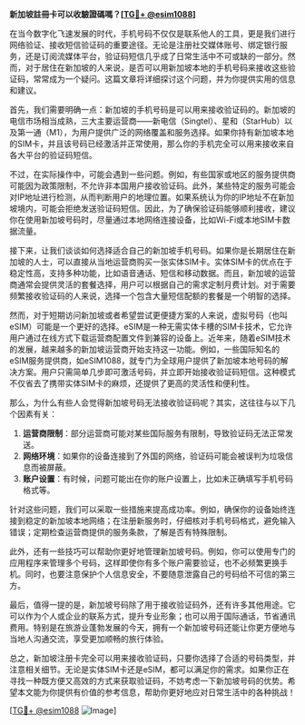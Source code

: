 **新加坡註冊卡可以收驗證碼嗎？[[TG💪+ @esim1088](https://t.me/s/esim1088)]**

在当今数字化飞速发展的时代，手机号码不仅仅是联系他人的工具，更是我们进行网络验证、接收短信验证码的重要途径。无论是注册社交媒体账号、绑定银行服务，还是订阅流媒体平台，验证码短信几乎成了日常生活中不可或缺的一部分。然而，对于居住在新加坡的人来说，是否可以用新加坡本地的手机号码来接收这些验证码，常常成为一个疑问。这篇文章将详细探讨这个问题，并为你提供实用的信息和建议。

首先，我们需要明确一点：新加坡的手机号码是可以用来接收验证码的。新加坡的电信市场相当成熟，三大主要运营商——新电信（Singtel）、星和（StarHub）以及第一通（M1），为用户提供广泛的网络覆盖和服务选择。如果你持有新加坡本地的SIM卡，并且该号码已经激活并正常使用，那么你的手机完全可以用来接收来自各大平台的验证码短信。

不过，在实际操作中，可能会遇到一些问题。例如，有些国家或地区的服务提供商可能因为政策限制，不允许非本国用户接收验证码。此外，某些特定的服务可能会对IP地址进行检测，从而判断用户的地理位置。如果系统认为你的IP地址不在新加坡境内，可能会拒绝发送验证码短信。因此，为了确保验证码能够顺利接收，建议你在使用新加坡号码时，尽量通过本地网络连接设备，比如Wi-Fi或本地SIM卡数据流量。

接下来，让我们谈谈如何选择适合自己的新加坡手机号码。如果你是长期居住在新加坡的人士，可以直接从当地运营商购买一张实体SIM卡。实体SIM卡的优点在于稳定性高，支持多种功能，比如语音通话、短信和移动数据。而且，新加坡的运营商通常会提供灵活的套餐选择，用户可以根据自己的需求定制月费计划。对于需要频繁接收验证码的人来说，选择一个包含大量短信配额的套餐是一个明智的选择。

然而，对于短期访问新加坡或者希望尝试更便捷方案的人来说，虚拟号码（也叫eSIM）可能是一个更好的选择。eSIM是一种无需实体卡槽的SIM卡技术，它允许用户通过在线方式下载运营商配置文件到兼容的设备上。近年来，随着eSIM技术的发展，越来越多的新加坡运营商开始支持这一功能。例如，一些国际知名的eSIM服务提供商，如eSIM1088，就专门为全球用户提供了新加坡本地号码的解决方案。用户只需简单几步即可激活号码，并立即开始接收验证码短信。这种模式不仅省去了携带实体SIM卡的麻烦，还提供了更高的灵活性和便利性。

那么，为什么有些人会觉得新加坡号码无法接收验证码呢？其实，这往往与以下几个因素有关：

1. **运营商限制**：部分运营商可能对某些国际服务有限制，导致验证码无法正常发送。
2. **网络环境**：如果你的设备连接到了外国的网络，验证码可能会被误判为垃圾信息而被屏蔽。
3. **账户设置**：有时候，问题可能出在你的账户设置上，比如未正确填写手机号码格式等。

针对这些问题，我们可以采取一些措施来提高成功率。例如，确保你的设备始终连接到稳定的新加坡本地网络；在注册新服务时，仔细核对手机号码格式，避免输入错误；定期检查运营商提供的服务条款，了解是否有特殊限制。

此外，还有一些技巧可以帮助你更好地管理新加坡号码。例如，你可以使用专门的应用程序来管理多个号码，这样即使你有多个账户需要验证，也不必频繁更换手机。同时，也要注意保护个人信息安全，不要随意泄露自己的号码给不可信的第三方。

最后，值得一提的是，新加坡号码除了用于接收验证码外，还有许多其他用途。它可以作为个人或企业的联系方式，提升专业形象；也可以用于国际通话，节省通讯费用。特别是在旅游业蓬勃发展的今天，拥有一个新加坡号码还能让你更方便地与当地人沟通交流，享受更加顺畅的旅行体验。

总之，新加坡注册卡完全可以用来接收验证码，只要你选择了合适的号码类型，并注意相关细节。无论是实体SIM卡还是eSIM，都可以满足你的需求。如果你正在寻找一种既方便又高效的方式来获取验证码，不妨考虑一下新加坡号码的优势。希望本文能为你提供有价值的参考信息，帮助你更好地应对日常生活中的各种挑战！

[[TG💪+ @esim1088](https://t.me/s/esim1088) ![Image](https://i.postimg.cc/4NQfJmqS/Snipaste-2025-05-13-00-14-12.png)]